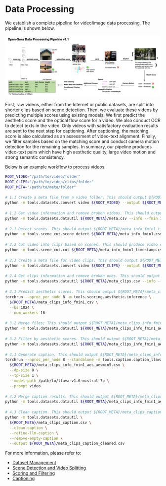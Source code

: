 # Data Processing
We establish a complete pipeline for video/image data processing. The pipeline is shown below.

![pipeline](https://github.com/hpcaitech/Open-Sora-Demo/blob/main/readme/report_data_pipeline.png)

First, raw videos, 
either from the  Internet or public datasets, are split into shorter clips based on scene detection. 
Then, we evaluate these videos by predicting multiple scores using existing models. We first predict the aesthetic score 
and the optical flow score for a video. We also conduct OCR to detect texts in the video. Only videos with satisfactory 
evaluation results are sent to the next step for captioning. After captioning, the matching score is also calculated as 
an assessment of video-text alignment. Finally, we filter samples based on the matching score and 
conduct camera motion detection for the remaining samples. 
In summary, our pipeline produces video-text pairs which have high aesthetic quality, large video motion and strong 
semantic consistency.

Below is an example workflow to process videos.

```bash
ROOT_VIDEO="/path/to/video/folder"
ROOT_CLIPS="/path/to/video/clips/folder"
ROOT_META="/path/to/meta/folder"

# 1.1 Create a meta file from a video folder. This should output ${ROOT_META}/meta.csv
python -m tools.datasets.convert video ${ROOT_VIDEO} --output ${ROOT_META}/meta.csv

# 1.2 Get video information and remove broken videos. This should output ${ROOT_META}/meta_info_fmin1.csv
python -m tools.datasets.datautil ${ROOT_META}/meta.csv --info --fmin 1

# 2.1 Detect scenes. This should output ${ROOT_META}/meta_info_fmin1_timestamp.csv
python -m tools.scene_cut.scene_detect ${ROOT_META}/meta_info_fmin1.csv

# 2.2 Cut video into clips based on scenes. This should produce video clips under ${ROOT_CLIPS}
python -m tools.scene_cut.cut ${ROOT_META}/meta_info_fmin1_timestamp.csv --save_dir ${ROOT_CLIPS}

# 2.3 Create a meta file for video clips. This should output ${ROOT_META}/meta_clips.csv
python -m tools.datasets.convert video ${ROOT_CLIPS} --output ${ROOT_META}/meta_clips.csv

# 2.4 Get clips information and remove broken ones. This should output ${ROOT_META}/meta_clips_info_fmin1.csv
python -m tools.datasets.datautil ${ROOT_META}/meta_clips.csv --info --fmin 1

# 3.1 Predict aesthetic scores. This should output ${ROOT_META}/meta_clips_info_fmin1_aes_part*.csv
torchrun --nproc_per_node 8 -m tools.scoring.aesthetic.inference \
  ${ROOT_META}/meta_clips_info_fmin1.csv \
  --bs 1024 \
  --num_workers 16

# 3.2 Merge files; This should output ${ROOT_META}/meta_clips_info_fmin1_aes.csv
python -m tools.datasets.datautil ${ROOT_META}/meta_clips_info_fmin1_aes_part*.csv --output ${ROOT_META}/meta_clips_info_fmin1_aes.csv

# 3.2 Filter by aesthetic scores. This should output ${ROOT_META}/meta_clips_info_fmin1_aes_aesmin5.csv
python -m tools.datasets.datautil ${ROOT_META}/meta_clips_info_fmin1_aes.csv --aesmin 5

# 4.1 Generate caption. This should output ${ROOT_META}/meta_clips_info_fmin1_aes_aesmin5_caption_part*.csv
torchrun --nproc_per_node 8 --standalone -m tools.caption.caption_llava \
  ${ROOT_META}/meta_clips_info_fmin1_aes_aesmin5.csv \
  --dp-size 8 \
  --tp-size 1 \
  --model-path /path/to/llava-v1.6-mistral-7b \
  --prompt video

# 4.2 Merge caption results. This should output ${ROOT_META}/meta_clips_caption.csv
python -m tools.datasets.datautil ${ROOT_META}/meta_clips_info_fmin1_aes_aesmin5_caption_part*.csv --output ${ROOT_META}/meta_clips_caption.csv

# 4.3 Clean caption. This should output ${ROOT_META}/meta_clips_caption_cleaned.csv
python -m tools.datasets.datautil \
  ${ROOT_META}/meta_clips_caption.csv \
  --clean-caption \
  --refine-llm-caption \
  --remove-empty-caption \
  --output ${ROOT_META}/meta_clips_caption_cleaned.csv
```

For more information, please refer to:
- [Dataset Management](../tools/datasets/README.md)
- [Scene Detection and Video Splitting](../tools/scene_cut/README.md)
- [Scoring and Filtering](../tools/scoring/README.md)
- [Captioning](../tools/caption/README.md)
